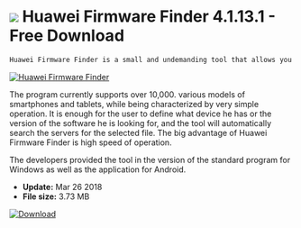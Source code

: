 # ![](https://cdn.softexe.net/static/icon/1/huawei-firmware-finder-10482.png) Huawei Firmware Finder 4.1.13.1 - Free Download

```sh
Huawei Firmware Finder is a small and undemanding tool that allows you to quickly search and download firmware (so-called firmware) for mobile devices from the Chinese Huawei concern.
```
[![Huawei Firmware Finder](https://gallery.dpcdn.pl/imgc/Tools/76154/g_-_420x350_1.5_-_x20170607141426_0.jpg)](https://softexe.net/win/hobbies-lifestyle/mobile/huawei-firmware-finder:pRdhb.html)

The program currently supports over 10,000. various models of smartphones and tablets, while being characterized by very simple operation. It is enough for the user to define what device he has or the version of the software he is looking for, and the tool will automatically search the servers for the selected file. The big advantage of Huawei Firmware Finder is high speed of operation.
 
 The developers provided the tool in the version of the standard program for Windows as well as the application for Android.


- **Update:** Mar 26 2018
- **File size:** 3.73 MB

[![Download](https://cdn.softexe.net/static/img/download.png)](https://softexe.net/win/hobbies-lifestyle/mobile/huawei-firmware-finder:pRdhb.html)

